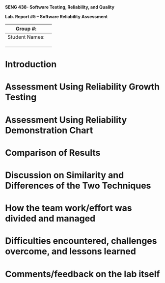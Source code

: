 **SENG 438- Software Testing, Reliability, and Quality**

**Lab. Report \#5 – Software Reliability Assessment**

| Group \#:       |   |
|-----------------|---|
| Student Names:  |   |
|                 |   |
|                 |   |
|                 |   |

# Introduction

# 

# Assessment Using Reliability Growth Testing 

# Assessment Using Reliability Demonstration Chart 

# 

# Comparison of Results

# Discussion on Similarity and Differences of the Two Techniques

# How the team work/effort was divided and managed

# 

# Difficulties encountered, challenges overcome, and lessons learned

# Comments/feedback on the lab itself
